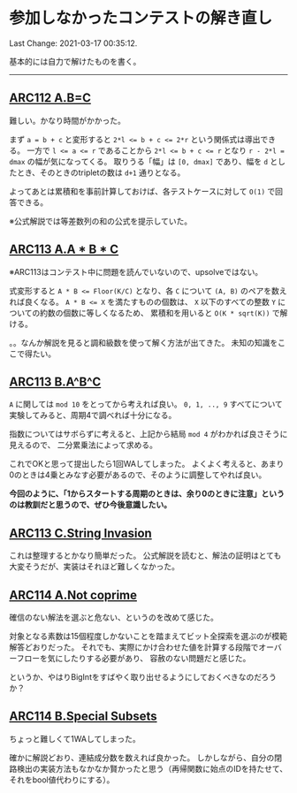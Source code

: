 # 参加しなかったコンテストの解き直し

Last Change: 2021-03-17 00:35:12.

基本的には自力で解けたものを書く。

---

## [ARC112 A.B=C](https://atcoder.jp/contests/arc112/tasks/arc112_a)

難しい。かなり時間がかかった。

まず `a = b + c` と変形すると `2*l <= b + c <= 2*r` という関係式は導出できる。
一方で `l <= a <= r` であることから `2*l <= b + c <= r` となり `r - 2*l = dmax` の幅が気になってくる。
取りうる「幅」は `[0, dmax]` であり、幅を `d` としたとき、そのときのtripletの数は `d+1` 通りとなる。

よってあとは累積和を事前計算しておけば、各テストケースに対して `O(1)` で回答できる。

※公式解説では等差数列の和の公式を提示していた。

## [ARC113 A.A * B * C](https://atcoder.jp/contests/arc113/tasks/arc113_a)

※ARC113はコンテスト中に問題を読んでいないので、upsolveではない。

式変形すると `A * B <= Floor(K/C)` となり、各 `C` について `(A, B)` のペアを数えれば良くなる。
`A * B <= X` を満たすものの個数は、 `X` 以下のすべての整数 `Y` についての約数の個数に等しくなるため、
累積和を用いると `O(K * sqrt(K))` で解ける。

。。なんか解説を見ると調和級数を使って解く方法が出てきた。
未知の知識をここで得たい。

## [ARC113 B.A^B^C](https://atcoder.jp/contests/arc113/tasks/arc113_b)

`A` に関しては `mod 10` をとってから考えれば良い。
`0, 1, .., 9` すべてについて実験してみると、周期4で調べれば十分になる。

指数についてはサボらずに考えると、上記から結局 `mod 4` がわかれば良さそうに見えるので、
二分累乗法によって求める。

これでOKと思って提出したら1回WAしてしまった。
よくよく考えると、あまり0のときは4乗とみなす必要があるので、そのように調整してやれば良い。

**今回のように、「1からスタートする周期のときは、余り0のときに注意」というのは教訓だと思うので、ぜひ今後意識したい。**

## [ARC113 C.String Invasion](https://atcoder.jp/contests/arc113/tasks/arc113_c)

これは整理するとかなり簡単だった。
公式解説を読むと、解法の証明はとても大変そうだが、実装はそれほど難しくなかった。

## [ARC114 A.Not coprime](https://atcoder.jp/contests/arc114/tasks/arc114_a)

確信のない解法を選ぶと危ない、というのを改めて感じた。

対象となる素数は15個程度しかないことを踏まえてビット全探索を選ぶのが模範解答どおりだった。
それでも、実際にかけ合わせた値を計算する段階でオーバーフローを気にしたりする必要があり、
容赦のない問題だと感じた。

というか、やはりBigIntをすばやく取り出せるようにしておくべきなのだろうか？

## [ARC114 B.Special Subsets](https://atcoder.jp/contests/arc114/tasks/arc114_b)

ちょっと難しくて1WAしてしまった。

確かに解説どおり、連結成分数を数えれば良かった。
しかしながら、自分の閉路検出の実装方法もなかなか賢かったと思う（再帰関数に始点のIDを持たせて、それをbool値代わりにする）。
